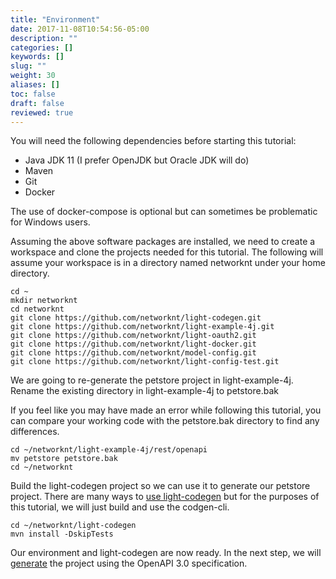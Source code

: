```yaml
---
title: "Environment"
date: 2017-11-08T10:54:56-05:00
description: ""
categories: []
keywords: []
slug: ""
weight: 30
aliases: []
toc: false
draft: false
reviewed: true
---
```


You will need the following dependencies before starting this tutorial:

- Java JDK 11 (I prefer OpenJDK but Oracle JDK will do)
- Maven
- Git
- Docker

The use of docker-compose is optional but can sometimes 
be problematic for Windows users. 
 
Assuming the above software packages are installed, we need to create a workspace and clone the 
projects needed for this tutorial. The following will assume your workspace is in a directory 
named networknt under your home directory. 

```
cd ~
mkdir networknt
cd networknt
git clone https://github.com/networknt/light-codegen.git
git clone https://github.com/networknt/light-example-4j.git
git clone https://github.com/networknt/light-oauth2.git
git clone https://github.com/networknt/light-docker.git
git clone https://github.com/networknt/model-config.git
git clone https://github.com/networknt/light-config-test.git
```

We are going to re-generate the petstore project in light-example-4j. Rename the existing directory 
in light-example-4j to petstore.bak

If you feel like you may have made an error while following this tutorial, you can compare your 
working code with the petstore.bak directory to find any differences.

```
cd ~/networknt/light-example-4j/rest/openapi
mv petstore petstore.bak
cd ~/networknt
```

Build the light-codegen project so we can use it to generate our petstore project. There are many ways 
to [use light-codegen][] but for the purposes of this tutorial, we will just build and use the codgen-cli.

```
cd ~/networknt/light-codegen
mvn install -DskipTests
```

Our environment and light-codegen are now ready. In the next step, we will [generate][] the project using 
the OpenAPI 3.0 specification. 

[generate]: /tutorial/rest/openapi/petstore/generate/
[use light-codegen]: /tutorial/generator/
